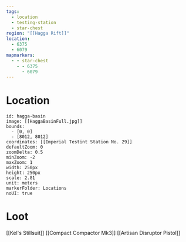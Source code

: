 ```yaml
---
tags:
  - location
  - testing-station
  - star-chest
region: "[[Hagga Rift]]"
location:
  - 6375
  - 6079
mapmarkers:
  - - star-chest
    - - 6375
      - 6079
---
```

# Location
```leaflet
id: hagga-basin
image: [[HaggaBasinFull.jpg]]
bounds:
  - [0, 0]
  - [8012, 8012]
coordinates: [[Imperial Testint Station No. 29]]
defaultZoom: 0
zoomDelta: 0.5
minZoom: -2
maxZoom: 1
width: 250px
height: 250px
scale: 2.81
unit: meters
markerFolder: Locations
noUI: true
```
# Loot
[[Kel's Stillsuit]]
[[Compact Compactor Mk3]]
[[Artisan Disruptor Pistol]]